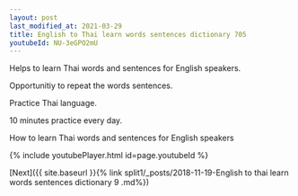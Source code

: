 ```yaml
---
layout: post
last_modified_at: 2021-03-29
title: English to Thai learn words sentences dictionary 705 
youtubeId: NU-3eGPO2mU
---
```

 
 
Helps to learn Thai words and sentences for English speakers.

Opportunitiy to repeat the words sentences. 

Practice Thai language. 
 
10 minutes practice every day. 
 
How to learn Thai words and sentences for English speakers 
 
{% include youtubePlayer.html id=page.youtubeId %}
 
 
[Next]({{ site.baseurl }}{% link  split1/_posts/2018-11-19-English to thai learn words sentences dictionary 9 .md%})
 
